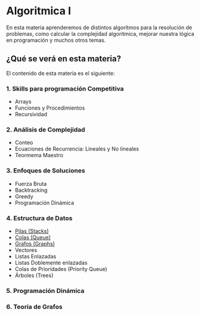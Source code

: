 # Algoritmica I
En esta materia aprenderemos de distintos algorítmos para la resolución de problemas, como calcular la complejidad algorítmica, mejorar nuestra lógica en programación y muchos otros temas.
## ¿Qué se verá en esta materia?
El contenido de esta materia es el siguiente:
### 1. Skills para programación Competitiva
- Arrays
- Funciones y Procedimientos
- Recursividad
### 2. Análisis de Complejidad
- Conteo
- Ecuaciones de Recurrencia: Lineales y No lineales
- Teormema Maestro
### 3. Enfoques de Soluciones
- Fuerza Bruta
- Backtracking
- Greedy
- Programación Dinámica
### 4. Estructura de Datos
- [Pilas (Stacks)](Capitulos/Estructuras_de_Datos/Pilas/Pilas.cpp)
- [Colas (Queue)](Capitulos/Estructuras_de_Datos/Colas/Colas.cpp)
- [Grafos (Graphs)](Capitulos/Estructuras_de_Datos/Grafos)
- Vectores
- Listas Enlazadas
- Listas Doblemente enlazadas
- Colas de Prioridades (Priority Queue)
- Árboles (Trees)
### 5. Programación Dinámica

### 6. Teoría de Grafos

